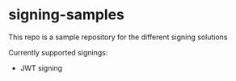 # signing-samples

This repo is a sample repository for the different signing solutions

Currently supported signings:
- JWT signing
